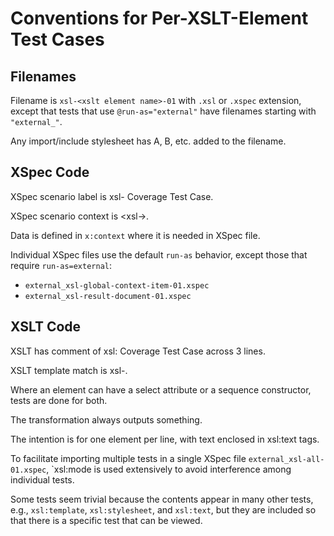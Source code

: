 # Conventions for Per-XSLT-Element Test Cases

## Filenames

Filename is `xsl-<xslt element name>-01` with `.xsl` or `.xspec` extension, except that tests that use `@run-as="external"` have filenames starting with `"external_"`.

Any import/include stylesheet has A, B, etc. added to the filename.

## XSpec Code

XSpec scenario label is xsl-<xslt element name> Coverage Test Case.

XSpec scenario context is <root><xsl-<xslt element name>></root>.

Data is defined in `x:context` where it is needed in XSpec file.

Individual XSpec files use the default `run-as` behavior, except those that require `run-as=external`:

- `external_xsl-global-context-item-01.xspec`
- `external_xsl-result-document-01.xspec`

## XSLT Code

XSLT has comment of xsl:<element name> Coverage Test Case across 3 lines.

XSLT template match is xsl-<element-name>.

Where an element can have a select attribute or a sequence constructor, tests are done for both.

The transformation always outputs something.

The intention is for one element per line, with text enclosed in xsl:text tags.

To facilitate importing multiple tests in a single XSpec file `external_xsl-all-01.xspec`, `xsl:mode is used extensively to avoid interference among individual tests.

Some tests seem trivial because the contents appear in many other tests, e.g., `xsl:template`, `xsl:stylesheet`, and `xsl:text`, but they are included so that there is a specific test that can be viewed.
